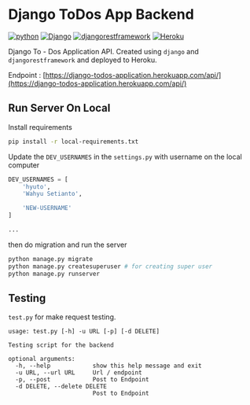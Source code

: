# Django ToDos App Backend

[![python](https://img.shields.io/badge/Made%20with-Python-1f425f?style=plastic&logo=Python)](https://www.python.org/)
[![Django](https://img.shields.io/badge/Django-3.2-darkgreen?style=plastic&logo=django)](https://docs.djangoproject.com/en/3.2/)
[![djangorestframework](https://img.shields.io/badge/djangorestframework-3.12-blue?style=plastic)](https://www.django-rest-framework.org/)
[![Heroku](https://img.shields.io/badge/Heroku-430098?style=plastic&logo=heroku)](https://django-todos-application.herokuapp.com/api/)

Django To - Dos Application API. Created using `django` and `djangorestframework` and deployed to Heroku.

Endpoint : [https://django-todos-application.herokuapp.com/api/](https://django-todos-application.herokuapp.com/api/)

## Run Server On Local

Install requirements

```bash
pip install -r local-requirements.txt
```

Update the `DEV_USERNAMES` in the `settings.py` with username on the local computer

```python
DEV_USERNAMES = [
    'hyuto',
    'Wahyu Setianto',

    'NEW-USERNAME'
]

...
```

then do migration and run the server 

```bash
python manage.py migrate
python manage.py createsuperuser # for creating super user
python manage.py runserver
```

## Testing

`test.py` for make request testing.

```
usage: test.py [-h] -u URL [-p] [-d DELETE]

Testing script for the backend

optional arguments:
  -h, --help            show this help message and exit
  -u URL, --url URL     Url / endpoint
  -p, --post            Post to Endpoint
  -d DELETE, --delete DELETE
                        Post to Endpoint
```